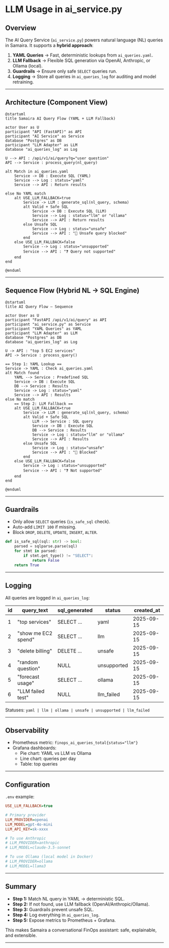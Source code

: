 # LLM Usage in ai_service.py

## Overview
The AI Query Service (`ai_service.py`) powers natural language (NL) queries in Samaira.
It supports a **hybrid approach**:

1. **YAML Queries** → Fast, deterministic lookups from `ai_queries.yaml`.
2. **LLM Fallback** → Flexible SQL generation via OpenAI, Anthropic, or Ollama (local).
3. **Guardrails** → Ensure only safe `SELECT` queries run.
4. **Logging** → Store all queries in `ai_queries_log` for auditing and model retraining.

---

## Architecture (Component View)

```plantuml
@startuml
title Samaira AI Query Flow (YAML + LLM Fallback)

actor User as U
participant "API (FastAPI)" as API
participant "AI Service" as Service
database "Postgres" as DB
participant "LLM Adapter" as LLM
database "ai_queries_log" as Log

U --> API : /api/v1/ai/query?q="user question"
API --> Service : process_query(nl_query)

alt Match in ai_queries.yaml
    Service -> DB : Execute SQL (YAML)
    Service --> Log : status="yaml"
    Service --> API : Return results

else No YAML match
    alt USE_LLM_FALLBACK=true
        Service -> LLM : generate_sql(nl_query, schema)
        alt Valid + Safe SQL
            Service -> DB : Execute SQL (LLM)
            Service --> Log : status="llm" or "ollama"
            Service --> API : Return results
        else Unsafe SQL
            Service --> Log : status="unsafe"
            Service --> API : "🚫 Unsafe query blocked"
        end
    else USE_LLM_FALLBACK=false
        Service --> Log : status="unsupported"
        Service --> API : "❓ Query not supported"
    end
end

@enduml
```

---

## Sequence Flow (Hybrid NL → SQL Engine)

```plantuml
@startuml
title AI Query Flow – Sequence

actor User as U
participant "FastAPI /api/v1/ai/query" as API
participant "ai_service.py" as Service
participant "YAML Queries" as YAML
participant "LLM Adapter" as LLM
database "Postgres" as DB
database "ai_queries_log" as Log

U -> API : "top 5 EC2 services"
API -> Service : process_query()

== Step 1: YAML Lookup ==
Service -> YAML : Check ai_queries.yaml
alt Match found
    YAML --> Service : Predefined SQL
    Service -> DB : Execute SQL
    DB --> Service : Results
    Service -> Log : status="yaml"
    Service --> API : Results
else No match
    == Step 2: LLM Fallback ==
    alt USE_LLM_FALLBACK=true
        Service -> LLM : generate_sql(nl_query, schema)
        alt Valid + Safe SQL
            LLM --> Service : SQL query
            Service -> DB : Execute SQL
            DB --> Service : Results
            Service -> Log : status="llm" or "ollama"
            Service --> API : Results
        else Unsafe SQL
            Service -> Log : status="unsafe"
            Service --> API : "🚫 Blocked"
        end
    else USE_LLM_FALLBACK=false
        Service -> Log : status="unsupported"
        Service --> API : "❓ Not supported"
    end
end

@enduml
```

---

## Guardrails

- Only allow `SELECT` queries (`is_safe_sql` check).
- Auto-add `LIMIT 100` if missing.
- Block `DROP`, `DELETE`, `UPDATE`, `INSERT`, `ALTER`.

```python
def is_safe_sql(sql: str) -> bool:
    parsed = sqlparse.parse(sql)
    for stmt in parsed:
        if stmt.get_type() != "SELECT":
            return False
    return True
```

---

## Logging

All queries are logged in `ai_queries_log`:

| id | query_text          | sql_generated     | status       | created_at |
|----|---------------------|------------------|--------------|------------|
| 1  | "top services"      | SELECT ...       | yaml         | 2025-09-15 |
| 2  | "show me EC2 spend" | SELECT ...       | llm          | 2025-09-15 |
| 3  | "delete billing"    | DELETE ...       | unsafe       | 2025-09-15 |
| 4  | "random question"   | NULL             | unsupported  | 2025-09-15 |
| 5  | "forecast usage"    | SELECT ...       | ollama       | 2025-09-15 |
| 6  | "LLM failed test"   | NULL             | llm_failed   | 2025-09-15 |

Statuses: `yaml | llm | ollama | unsafe | unsupported | llm_failed`

---

## Observability

- Prometheus metric: `finops_ai_queries_total{status="llm"}`
- Grafana dashboards:
  - Pie chart: YAML vs LLM vs Ollama
  - Line chart: queries per day
  - Table: top queries

---

## Configuration

`.env` example:

```ini
USE_LLM_FALLBACK=true

# Primary provider
LLM_PROVIDER=openai
LLM_MODEL=gpt-4o-mini
LLM_API_KEY=sk-xxxx

# To use Anthropic
# LLM_PROVIDER=anthropic
# LLM_MODEL=claude-3.5-sonnet

# To use Ollama (local model in Docker)
# LLM_PROVIDER=ollama
# LLM_MODEL=llama3
```

---

## Summary

- **Step 1:** Match NL query in YAML → deterministic SQL.  
- **Step 2:** If not found, use LLM fallback (OpenAI/Anthropic/Ollama).  
- **Step 3:** Guardrails prevent unsafe SQL.  
- **Step 4:** Log everything in `ai_queries_log`.  
- **Step 5:** Expose metrics to Prometheus + Grafana.

This makes Samaira a conversational FinOps assistant: safe, explainable, and extensible.

---
